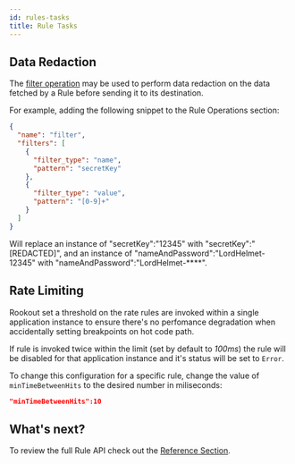 ```yaml
---
id: rules-tasks
title: Rule Tasks
---
```


## Data Redaction

The [filter operation](rules-reference.md#filter) may be used to perform data redaction on the data fetched by a Rule before sending it to its destination.  

For example, adding the following snippet to the Rule Operations section:
```json
{
  "name": "filter",
  "filters": [
    {
      "filter_type": "name",
      "pattern": "secretKey"
    },
    {
      "filter_type": "value",
      "pattern": "[0-9]+"
    }
  ]
}
```

Will replace an instance of "secretKey":"12345" with "secretKey":"[REDACTED]", and an instance of "nameAndPassword":"LordHelmet-12345" with "nameAndPassword":"LordHelmet-****".

## Rate Limiting

Rookout set a threshold on the rate rules are invoked within a single application instance to ensure there's no perfomance degradation when accidentally setting breakpoints on hot code path.

If rule is invoked twice within the limit (set by default to *100ms*) the rule will be disabled for that application instance and it's status will be set to `Error`.

To change this configuration for a specific rule, change the value of `minTimeBetweenHits` to the desired number in miliseconds:
```json
"minTimeBetweenHits":10
```

## What's next?

To review the full Rule API check out the [Reference Section](rules-reference.md).
